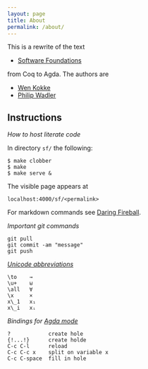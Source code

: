 ```yaml
---
layout: page
title: About
permalink: /about/
---
```


This is a rewrite of the text

* [Software Foundations](
  https://softwarefoundations.cis.upenn.edu/current/index.html
  )

from Coq to Agda. The authors are

* [Wen Kokke](
  https://github.com/wenkokke
  )
* [Philip Wadler](
  http://homepages.inf.ed.ac.uk/wadler/
  )

## Instructions

_How to host literate code_

In directory `sf/` the following:

	$ make clobber
    $ make
    $ make serve &

The visible page appears at

    localhost:4000/sf/<permalink>

For markdown commands see [Daring Fireball](
https://daringfireball.net/projects/markdown/syntax
).

_Important git commands_

    git pull
    git commit -am "message"
    git push

_[Unicode abbreviations](
https://github.com/agda/agda/blob/master/src/data/emacs-mode/agda-input.el#L194
)_

    \to    →
    \u+    ⊎
    \all   ∀
    \x     ×
	x\_1   x₁
	x\_i   xᵢ

_Bindings for [Agda mode](
http://agda.readthedocs.io/en/latest/tools/emacs-mode.html
)_

    ?            create hole
    {!...!}      create holde
    C-c C-l      reload
    C-c C-c x    split on variable x 
    C-c C-space  fill in hole
    
